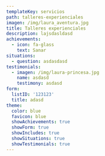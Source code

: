 ```yaml
---
templateKey: servicios
path: talleres-experienciales
imagen: /img/laura_aventura.jpg
title: Talleres experienciales
description: lajsdasldasd
achievements:
  - icon: fa-glass
    text: Sanar
situations:
  - question: asdasdasd
testimonials:
  - imagen: /img/laura-princesa.jpg
    name: asdasd
    testimony: asdasd
form:
  listID: '123123'
  title: adasd
theme:
  color: blue
  favicon: blue
  showAchievements: true
  showForm: true
  showIncludes: true
  showSituations: true
  showTestimonials: true
---
```


